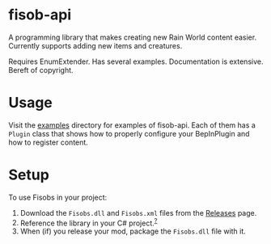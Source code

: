# fisob-api
A programming library that makes creating new Rain World content easier. Currently supports adding new items and creatures.

Requires EnumExtender. Has several examples. Documentation is extensive. Bereft of copyright.

# Usage
Visit the [examples](examples) directory for examples of fisob-api. Each of them has a `Plugin` class that shows how to properly configure your BepInPlugin and how to register content.

# Setup
To use Fisobs in your project:
1. Download the `Fisobs.dll` and `Fisobs.xml` files from the [Releases](https://github.com/Dual-Iron/fisob-api/releases/latest) page.
2. Reference the library in your C# project.<sup>[?](https://docs.microsoft.com/en-us/visualstudio/ide/managing-references-in-a-project?view=vs-2022)</sup>
3. When (if) you release your mod, package the `Fisobs.dll` file with it.
